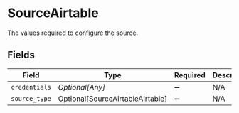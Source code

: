 # SourceAirtable

The values required to configure the source.


## Fields

| Field                                                                             | Type                                                                              | Required                                                                          | Description                                                                       |
| --------------------------------------------------------------------------------- | --------------------------------------------------------------------------------- | --------------------------------------------------------------------------------- | --------------------------------------------------------------------------------- |
| `credentials`                                                                     | *Optional[Any]*                                                                   | :heavy_minus_sign:                                                                | N/A                                                                               |
| `source_type`                                                                     | [Optional[SourceAirtableAirtable]](../../models/shared/sourceairtableairtable.md) | :heavy_minus_sign:                                                                | N/A                                                                               |